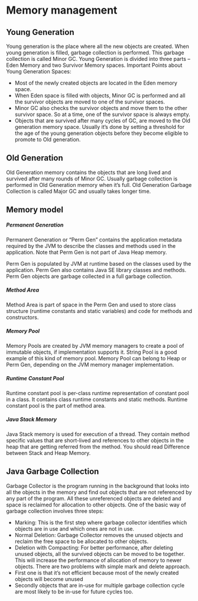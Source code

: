 # Memory management
## Young Generation
Young generation is the place where all the new objects are created. When young generation is filled, garbage collection is performed. This garbage collection is called Minor GC. Young Generation is divided into three parts – Eden Memory and two Survivor Memory spaces.
Important Points about Young Generation Spaces:
- Most of the newly created objects are located in the Eden memory space.
- When Eden space is filled with objects, Minor GC is performed and all the survivor objects are moved to one of the survivor spaces.
- Minor GC also checks the survivor objects and move them to the other survivor space. So at a time, one of the survivor space is always empty.
- Objects that are survived after many cycles of GC, are moved to the Old generation memory space. Usually it’s done by setting a threshold for the age of the young generation objects before they become eligible to promote to Old generation.
## Old Generation
Old Generation memory contains the objects that are long lived and survived after many rounds of Minor GC. Usually garbage collection is performed in Old Generation memory when it’s full. Old Generation Garbage Collection is called Major GC and usually takes longer time.
## Memory model
##### Permanent Generation
Permanent Generation or “Perm Gen” contains the application metadata required by the JVM to describe the classes and methods used in the application. Note that Perm Gen is not part of Java Heap memory.

Perm Gen is populated by JVM at runtime based on the classes used by the application. Perm Gen also contains Java SE library classes and methods. Perm Gen objects are garbage collected in a full garbage collection.
##### Method Area
Method Area is part of space in the Perm Gen and used to store class structure (runtime constants and static variables) and code for methods and constructors.
##### Memory Pool
Memory Pools are created by JVM memory managers to create a pool of immutable objects, if implementation supports it. String Pool is a good example of this kind of memory pool. Memory Pool can belong to Heap or Perm Gen, depending on the JVM memory manager implementation.
##### Runtime Constant Pool
Runtime constant pool is per-class runtime representation of constant pool in a class. It contains class runtime constants and static methods. Runtime constant pool is the part of method area.
##### Java Stack Memory
Java Stack memory is used for execution of a thread. They contain method specific values that are short-lived and references to other objects in the heap that are getting referred from the method. You should read Difference between Stack and Heap Memory.
## Java Garbage Collection
Garbage Collector is the program running in the background that looks into all the objects in the memory and find out objects that are not referenced by any part of the program. All these unreferenced objects are deleted and space is reclaimed for allocation to other objects.
One of the basic way of garbage collection involves three steps:
- Marking: This is the first step where garbage collector identifies which objects are in use and which ones are not in use.
- Normal Deletion: Garbage Collector removes the unused objects and reclaim the free space to be allocated to other objects.
- Deletion with Compacting: For better performance, after deleting unused objects, all the survived objects can be moved to be together.   This will increase the performance of allocation of memory to newer objects.
There are two problems with simple mark and delete approach.
- First one is that it’s not efficient because most of the newly created objects will become unused
- Secondly objects that are in-use for multiple garbage collection cycle are most likely to be in-use for future cycles too.
